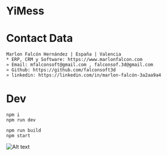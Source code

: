 # YiMess

# Contact Data
```
Marlon Falcón Hernández | España | Valencia
* ERP, CRM y Software: https://www.marlonfalcon.com
» Email: mfalconsoft@gmail.com , falconsof.3d@gmail.com
» Github: https://github.com/falconsoft3d
» linkedin: https://linkedin.com/in/marlon-falcón-3a2aa9a4
```
# Dev
```
npm i
npm run dev
```

```
npm run build
npm start
```

![Alt text](https://github.com/partcombinator/partcombinator-nextjs/blob/main/public/img/01y.png?raw=true "myslink1")
